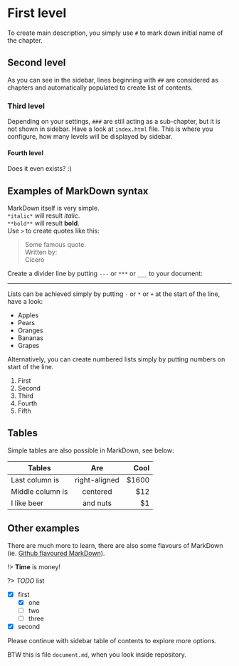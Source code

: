 # First level
To create main description, you simply use `#` to mark down initial name of the chapter.

## Second level
As you can see in the sidebar, lines beginning with `##` are considered as chapters and automatically populated to create list of contents.  

### Third level
Depending on your settings, `###` are still acting as a sub-chapter, but it is not shown in sidebar. Have a look at `index.html` file. This is where you configure, how many levels will be displayed by sidebar.  

#### Fourth level
Does it even exists? :)

## Examples of MarkDown syntax
MarkDown itself is very simple.  
`*italic*` will result *italic*.  
`**bold**` will result **bold**.  
Use `>` to create quotes like this:  
> Some famous quote.  
> Written by:  
> Cicero  

Create a divider line by putting `---` or `***` or `___` to your document:  
***

Lists can be achieved simply by putting `-` or `*` or `+` at the start of the line, have a look:  
- Apples
- Pears
- Oranges
- Bananas
- Grapes

Alternatively, you can create numbered lists simply by putting numbers on start of the line.  
1. First
2. Second
3. Third
4. Fourth
5. Fifth

## Tables

Simple tables are also possible in MarkDown, see below:  

| Tables           | Are           | Cool  |
| ---------------- |:-------------:| -----:|
| Last column is   | right-aligned | $1600 |
| Middle column is | centered      |   $12 |
| I like beer      | and nuts      |    $1 |

## Other examples

There are much more to learn, there are also some flavours of MarkDown (ie. [Github flavoured MarkDown]()).  

!> **Time** is money!

?> *TODO* list

* [x] first
  * [x] one
  * [ ] two
  * [ ] three
* [x] second

Please continue with sidebar table of contents to explore more options.  

BTW this is file `document.md`, when you look inside repository.
